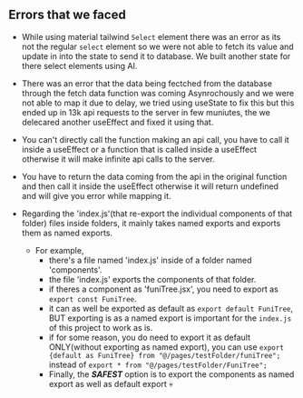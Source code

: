 ## Errors that we faced
- While using material tailwind `Select` element there was an error as its not the regular `select` element so we were not able to fetch its value and update in into the state to send it to database. We built another state for there select elements using AI.

- There was an error that the data being fectched from the database through the fetch data function was coming Asynrochously and we were not able to map it due to delay, we tried using useState to fix this but this ended up in 13k api requests to the server in few muniutes, the we delecared another useEffect and fixed it using that. 

- You can't directly call the function making an api call, you have to call it inside a useEffect or a function that is called inside a useEffect otherwise it will make infinite api calls to the server.

- You have to return the data coming from the api in the original function and then call it inside the useEffect otherwise it will return undefined and will give you error while mapping it.

- Regarding the 'index.js'(that re-export the individual components of that folder) files inside folders, it mainly takes named exports and exports them as named exports.
  - For example, 
    - there's a file named 'index.js' inside of a folder named 'components'.
    - the file 'index.js' exports the components of that folder.
    - if theres a component as 'funiTree.jsx', you need to export as `export const FuniTree`.
    - it can as well be exported as default as `export default FuniTree`, BUT exporting is as a named export is important for the `index.js` of this project to work as is.
    - if for some reason, you do need to export it as default ONLY(without exporting as named export), you can use `export {default as FuniTree} from "@/pages/testFolder/funiTree";` instead of `export * from "@/pages/testFolder/FuniTree";`
    - Finally, the ***SAFEST*** option is to export the components as named export as well as default export 💀
